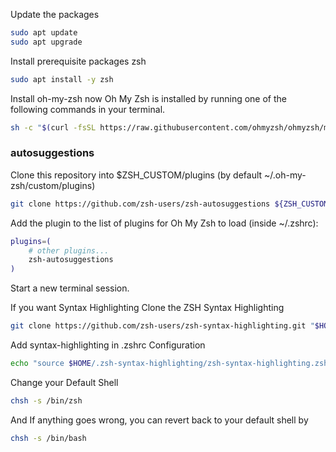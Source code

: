 Update the packages
```bash
sudo apt update
sudo apt upgrade
```
Install prerequisite packages zsh
```bash
sudo apt install -y zsh
```

Install oh-my-zsh now
Oh My Zsh is installed by running one of the following commands in your terminal.

```bash
sh -c "$(curl -fsSL https://raw.githubusercontent.com/ohmyzsh/ohmyzsh/master/tools/install.sh)"
```

### autosuggestions
Clone this repository into $ZSH_CUSTOM/plugins (by default ~/.oh-my-zsh/custom/plugins)
```bash
git clone https://github.com/zsh-users/zsh-autosuggestions ${ZSH_CUSTOM:-~/.oh-my-zsh/custom}/plugins/zsh-autosuggestions
```
Add the plugin to the list of plugins for Oh My Zsh to load (inside ~/.zshrc):
```bash
plugins=(
    # other plugins...
    zsh-autosuggestions
)
```
Start a new terminal session.


If you want Syntax Highlighting
Clone the ZSH Syntax Highlighting
```bash
git clone https://github.com/zsh-users/zsh-syntax-highlighting.git "$HOME/.zsh-syntax-highlighting" --depth 1
```
Add syntax-highlighting in .zshrc Configuration
```bash
echo "source $HOME/.zsh-syntax-highlighting/zsh-syntax-highlighting.zsh" >> "$HOME/.zshrc"
```


Change your Default Shell
```bash
chsh -s /bin/zsh
```
And If anything goes wrong, you can revert back to your default shell by
```bash
chsh -s /bin/bash
```
